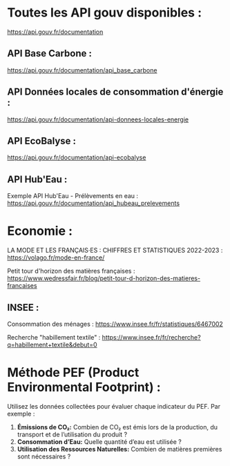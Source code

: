 # Toutes les API gouv disponibles :

https://api.gouv.fr/documentation

## API Base Carbone :

https://api.gouv.fr/documentation/api_base_carbone

## API Données locales de consommation d'énergie :

https://api.gouv.fr/documentation/api-donnees-locales-energie

## API EcoBalyse :

https://api.gouv.fr/documentation/api-ecobalyse

## API Hub'Eau :

Exemple API Hub'Eau - Prélèvements en eau :
https://api.gouv.fr/documentation/api_hubeau_prelevements

# Economie :

LA MODE ET LES FRANÇAIS·ES : CHIFFRES ET STATISTIQUES 2022-2023 : 
https://volago.fr/mode-en-france/

Petit tour d'horizon des matières françaises : 
https://www.wedressfair.fr/blog/petit-tour-d-horizon-des-matieres-francaises

## INSEE :

Consommation des ménages :
https://www.insee.fr/fr/statistiques/6467002

Recherche "habillement textile" :
https://www.insee.fr/fr/recherche?q=habillement+textile&debut=0

# Méthode PEF (Product Environmental Footprint) :

Utilisez les données collectées pour évaluer chaque indicateur du PEF. Par exemple :

1. **Émissions de CO₂:** Combien de CO₂ est émis lors de la production, du transport et de l’utilisation du produit ?
2. **Consommation d’Eau:** Quelle quantité d’eau est utilisée ?
3. **Utilisation des Ressources Naturelles:** Combien de matières premières sont nécessaires ?
